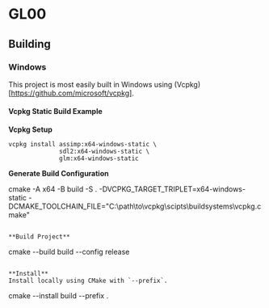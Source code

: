 GL00
====

## Building

### Windows

This project is most easily built in Windows using
(Vcpkg)[https://github.com/microsoft/vcpkg].

#### Vcpkg Static Build Example

**Vcpkg Setup**
```
vcpkg install assimp:x64-windows-static \
              sdl2:x64-windows-static \
              glm:x64-windows-static
```

**Generate Build Configuration**

cmake -A x64 -B build -S . -DVCPKG_TARGET_TRIPLET=x64-windows-static
-DCMAKE_TOOLCHAIN_FILE="C:\path\to\vcpkg\scipts\buildsystems\vcpkg.cmake"
```

**Build Project**
```
cmake --build build --config release
```

**Install**
Install locally using CMake with `--prefix`.
```
cmake --install build --prefix .
```
